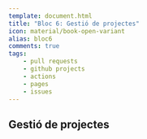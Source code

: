 ```yaml
---
template: document.html
title: "Bloc 6: Gestió de projectes"
icon: material/book-open-variant
alias: bloc6
comments: true
tags:
    - pull requests
    - github projects
    - actions
    - pages
    - issues
---
```



## Gestió de projectes
